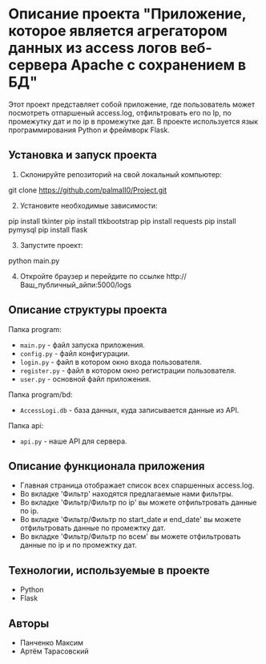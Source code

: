 # Описание проекта "Приложение, которое является агрегатором данных из access логов веб-сервера Apache с сохранением в БД"

Этот проект представляет собой приложение, где пользователь может посмотреть отпаршеный access.log, отфильтровать его по Ip, по промежутку дат и по ip в промежутке дат. В проекте используется язык программирования Python и фреймворк Flask.

## Установка и запуск проекта

1. Склонируйте репозиторий на свой локальный компьютер:

git clone https://github.com/palmaII0/Project.git


2. Установите необходимые зависимости:

pip install tkinter
pip install ttkbootstrap
pip install requests
pip install pymysql
pip install flask

3. Запустите проект:

python main.py


4. Откройте браузер и перейдите по ссылке http://Ваш_публичный_айпи:5000/logs

## Описание структуры проекта

Папка program:
- `main.py` - файл запуска приложения.
- `config.py` - файл конфигурации.
- `login.py` - файл в котором окно входа пользователя.
- `register.py` - файл в котором окно регистрации пользователя.
- `user.py` - основной файл приложения.

Папка program/bd:
- `AccessLogi.db` - база данных, куда записывается данные из API.

Папка api:
- `api.py` - наше API для сервера.

## Описание функционала приложения

- Главная страница отображает список всех спаршенных access.log.
- Во вкладке 'Фильтр' находятся предлагаемые нами фильтры.
- Во вкладке 'Фильтр/Фильтр по ip' вы можете отфильтровать данные по ip.
- Во вкладке 'Фильтр/Фильтр по start_date и end_date' вы можете отфильтровать данные по промежтку дат.
- Во вкладке 'Фильтр/Фильтр по всем' вы можете отфильтровать данные по ip и по промежтку дат.

## Технологии, используемые в проекте

- Python
- Flask

## Авторы

- Панченко Максим
- Артём Тарасовский
